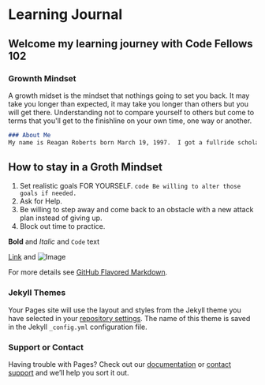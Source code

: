 # Learning Journal
## Welcome my learning journey with Code Fellows 102


### Grownth Mindset

A growth midset is the mindset that nothings going to set you back.  It may take you longer than expected, it may take you longer than others but you will get there. Understanding not to compare yourself to others but come to terms that you'll get to the finishline on your own time, one way or another. 

```markdown
### About Me
My name is Reagan Roberts born March 19, 1997.  I got a fullride scholarship to Central Connecticut State University a small D1 school. That's where I met my girlfriend of three years, she's from Sacramento, CA and was there on a Volleyball scholarship. Sports have always been the most important part of my life. I learned the value of sports and what it took to play at a high caliber from my dad [Ray Roberts](http://www.therayroberts.com/about/), he was drafted 10th overall in the '92 NFL draft.   February 2, 2016 I had an accident where I broke every bone below both knees, both my wrists, fractured my hip and spine, had a collapsed lung AND FINALLY had a small stroke. I spent three months in the hospital, took me about a year to be able to walk again, and I've had about 25 surgeries in the past four years. That put me in a very dark place not being able to be physically active and loosing the ability to play basketball competitivly again. It has taken me four years but I'm just starting to find interest and excitment in things again to replace the hole that basketball filled, and one of those things is Coding. I'm very excited to be here and very excited to learn.
```
## How to stay in a Groth Mindset
1. Set realistic goals FOR YOURSELF.
  `code Be willing to alter those goals if needed. `
2. Ask for Help.
3. Be willing to step away and come back to an obstacle with a new attack plan instead of giving up.
4. Block out time to practice.

**Bold** and _Italic_ and `Code` text

[Link](url) and ![Image](src)

For more details see [GitHub Flavored Markdown](https://guides.github.com/features/mastering-markdown/).

### Jekyll Themes

Your Pages site will use the layout and styles from the Jekyll theme you have selected in your [repository settings](https://github.com/Rearo43/learning.journal-repo/settings). The name of this theme is saved in the Jekyll `_config.yml` configuration file.

### Support or Contact

Having trouble with Pages? Check out our [documentation](https://help.github.com/categories/github-pages-basics/) or [contact support](https://github.com/contact) and we’ll help you sort it out.
